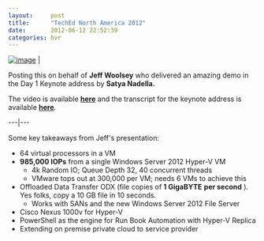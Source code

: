 ```yaml
---
layout:     post
title:      "TechEd North America 2012"
date:       2012-06-12 22:52:39
categories: hvr
---
```

[![image](https://msdnshared.blob.core.windows.net/media/TNBlogsFS/prod.evol.blogs.technet.com/CommunityServer.Blogs.Components.WeblogFiles/00/00/00/50/45/metablogapi/1106.image_thumb_0BB375C8.png)](https://msdnshared.blob.core.windows.net/media/TNBlogsFS/prod.evol.blogs.technet.com/CommunityServer.Blogs.Components.WeblogFiles/00/00/00/50/45/metablogapi/1108.image_19EF5E07.png) | 

Posting this on behalf of **Jeff Woolsey** who delivered an amazing demo in the Day 1 Keynote address by **Satya Nadella.**

The video is available [**here**](http://northamerica.msteched.com/#fbid=L8HIhUFmQC7) and the transcript for the keynote address is available [**here**](http://www.microsoft.com/en-us/news/Speeches/2012/06-11TechEdDay1.aspx).  
  
---|---  
  
Some key takeaways from Jeff's presentation:

  * 64 virtual processors in a VM
  * **985,000 IOPs** from a single Windows Server 2012 Hyper-V VM 
    * 4k Random IO; Queue Depth 32, 40 concurrent threads
    * VMware tops out at 300,000 per VM; needs 6 VMs to achieve this
  * Offloaded Data Transfer ODX (file copies of **1 GigaBYTE** **per second** ). Yes folks, copy a 10 GB file in 10 seconds.
    * Works with SANs and the new Windows Server 2012 File Server
  * Cisco Nexus 1000v for Hyper-V
  * PowerShell as the engine for Run Book Automation with Hyper-V Replica
  * Extending on premise private cloud to service provider


